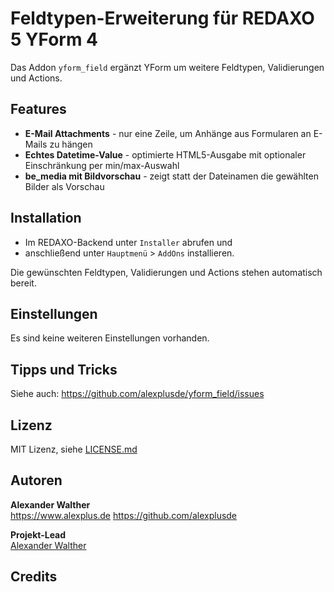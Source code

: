 # Feldtypen-Erweiterung für REDAXO 5 YForm 4

Das Addon `yform_field` ergänzt YForm um weitere Feldtypen, Validierungen und Actions.

## Features

* **E-Mail Attachments** - nur eine Zeile, um Anhänge aus Formularen an E-Mails zu hängen
* **Echtes Datetime-Value** - optimierte HTML5-Ausgabe mit optionaler Einschränkung per min/max-Auswahl
* **be_media mit Bildvorschau** - zeigt statt der Dateinamen die gewählten Bilder als Vorschau

## Installation

* Im REDAXO-Backend unter `Installer` abrufen und
* anschließend unter `Hauptmenü` > `AddOns` installieren.

Die gewünschten Feldtypen, Validierungen und Actions stehen automatisch bereit.

## Einstellungen

Es sind keine weiteren Einstellungen vorhanden.

## Tipps und Tricks

Siehe auch: https://github.com/alexplusde/yform_field/issues


## Lizenz

MIT Lizenz, siehe [LICENSE.md](https://github.com/alexplusde/speed_up/blob/master/LICENSE.md)  

## Autoren

**Alexander Walther**  
https://www.alexplus.de
https://github.com/alexplusde

**Projekt-Lead**  
[Alexander Walther](https://github.com/alxndr-w)

## Credits

